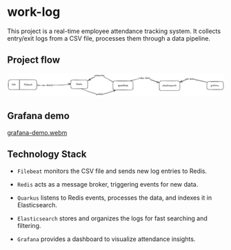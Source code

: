 # work-log

This project is a real-time employee attendance tracking system. It collects entry/exit logs from a CSV file, processes them through a data pipeline.

## Project flow

![Project Flow](./flow.png)

## Grafana demo

[grafana-demo.webm](https://github.com/user-attachments/assets/a9c983a3-6f58-46eb-a96f-dc03eb404cdb)

## Technology Stack
- `Filebeat` monitors the CSV file and sends new log entries to Redis.

- `Redis` acts as a message broker, triggering events for new data.

- `Quarkus` listens to Redis events, processes the data, and indexes it in Elasticsearch.

- `Elasticsearch` stores and organizes the logs for fast searching and filtering.

- `Grafana` provides a dashboard to visualize attendance insights.
